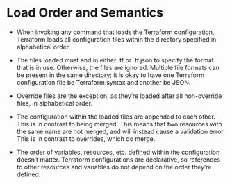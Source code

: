 # Load Order and Semantics

* When invoking any command that loads the Terraform configuration, Terraform loads all configuration files within the directory specified in alphabetical order.

* The files loaded must end in either .tf or .tf.json to specify the format that is in use. Otherwise, the files are ignored. Multiple file formats can be present in the same directory; it is okay to have one Terraform configuration file be Terraform syntax and another be JSON.

* Override files are the exception, as they’re loaded after all non-override files, in alphabetical order.

* The configuration within the loaded files are appended to each other. This is in contrast to being merged. This means that two resources with the same name are not merged, and will instead cause a validation error. This is in contrast to overrides, which do merge.

* The order of variables, resources, etc. defined within the configuration doesn’t matter. Terraform configurations are declarative, so references to other resources and variables do not depend on the order they’re defined.
